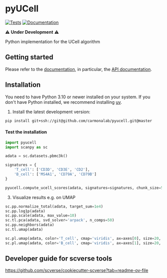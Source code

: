 # pyUCell

[![Tests][badge-tests]][tests]
[![Documentation][badge-docs]][documentation]

[badge-tests]: https://img.shields.io/github/actions/workflow/status/carmonalab/pyucell/test.yaml?branch=master
[badge-docs]: https://img.shields.io/readthedocs/pyucell

⚠️ **Under Development** ⚠️

Python implementation for the UCell algorithm

## Getting started

Please refer to the [documentation][],
in particular, the [API documentation][].

## Installation

You need to have Python 3.10 or newer installed on your system.
If you don't have Python installed, we recommend installing [uv][].


<!--
1) Install the latest release of `pyUCell` from [PyPI][]:

```bash
pip install pyUCell
```
-->

1. Install the latest development version:

```bash
pip install git+ssh://git@github.com/carmonalab/pyucell.git@master
```


#### Test the installation
```python
import pyucell
import scanpy as sc

adata = sc.datasets.pbmc3k()

signatures = {
    'T_cell': ['CD3D', 'CD3E', 'CD2'],
    'B_cell': ['MS4A1', 'CD79A', 'CD79B']
}

pyucell.compute_ucell_scores(adata, signatures=signatures, chunk_size=500)
```

3. Visualize results e.g. on UMAP

```python
sc.pp.normalize_total(adata, target_sum=1e4)
sc.pp.log1p(adata)
sc.pp.scale(adata, max_value=10)
sc.tl.pca(adata, svd_solver='arpack', n_comps=50)
sc.pp.neighbors(adata)
sc.tl.umap(adata)

sc.pl.umap(adata, color='T_cell', cmap='viridis', ax=axes[0], size=20, show=False)
sc.pl.umap(adata, color='B_cell', cmap='viridis', ax=axes[1], size=20, show=False)
```

## Developer guide for scverse tools

https://github.com/scverse/cookiecutter-scverse?tab=readme-ov-file



[uv]: https://github.com/astral-sh/uv
[scverse discourse]: https://discourse.scverse.org/
[issue tracker]: https://github.com/mass-a/pyUCell/issues
[tests]: https://github.com/mass-a/pyUCell/actions/workflows/test.yaml
[documentation]: https://pyUCell.readthedocs.io
[changelog]: https://pyUCell.readthedocs.io/en/latest/changelog.html
[api documentation]: https://pyUCell.readthedocs.io/en/latest/api.html
[pypi]: https://pypi.org/project/pyUCell
